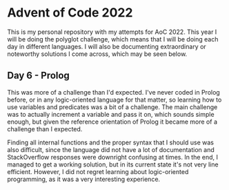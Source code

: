 # Advent of Code 2022
This is my personal repository with my attempts for AoC 2022.
This year I will be doing the polyglot challenge, which means that I will be doing each day in different languages.
I will also be documenting extraordinary or noteworthy solutions I come across, which may be seen below.

## Day 6 - Prolog  
This was more of a challenge than I'd expected.
I've never coded in Prolog before, or in any logic-oriented language for that matter, so learning how to use variables and predicates was a bit of a challenge.
The main challenge was to actually increment a variable and pass it on, which sounds simple enough, but given the reference orientation of Prolog it became more of a challenge than I expected.

Finding all internal functions and the proper syntax that I should use was also difficult, since the language did not have a lot of documentation and StackOverflow responses were downright confusing at times.
In the end, I managed to get a working solution, but in its current state it's not very line efficient. However, I did not regret learning about logic-oriented programming, as it was a very interesting experience.
